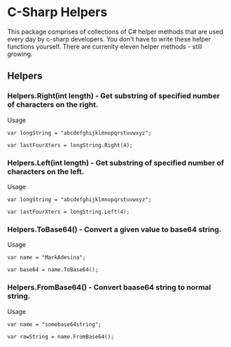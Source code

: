 # C-Sharp Helpers
This package comprises of collections of C# helper methods that are used every day by c-sharp developers. You don't have to write these helper functions yourself. There are currenlty eleven helper methods - still growing.

Helpers
---------------
### Helpers.Right(int length) - Get substring of specified number of characters on the right. 

Usage

```
var longString = "abcdefghijklmnopqrstuvwxyz";

var lastFourXters = longString.Right(4);

```

### Helpers.Left(int length) - Get substring of specified number of characters on the left. 

Usage

```
var longString = "abcdefghijklmnopqrstuvwxyz";

var lastFourXters = longString.Left(4);

```

### Helpers.ToBase64() - Convert a given value to base64 string. 

Usage

```
var name = "MarkAdesina";

var base64 = name.ToBase64();

```

### Helpers.FromBase64() - Convert baase64 string to normal string. 

Usage

```
var name = "somebase64string";

var rawString = name.FromBase64();

```
